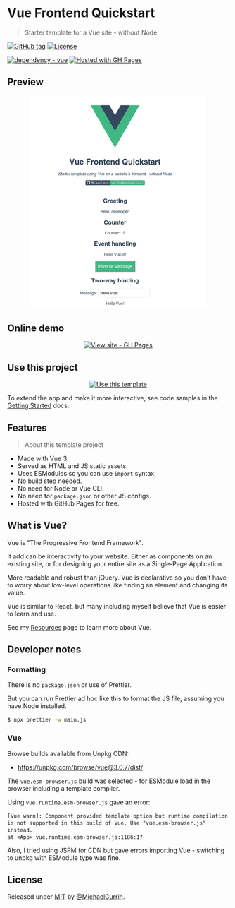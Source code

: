 # Vue Frontend Quickstart
> Starter template for a Vue site - without Node

[![GitHub tag](https://img.shields.io/github/tag/MichaelCurrin/vue-frontend-quickstart?include_prereleases=&sort=semver)](https://github.com/MichaelCurrin/vue-frontend-quickstart/releases/)
[![License](https://img.shields.io/badge/License-MIT-blue)](#license)

[![dependency - vue](https://img.shields.io/badge/dependency-vue-blue?logo=vue.js&logoColor=white)](https://www.npmjs.com/package/vue)
[![Hosted with GH Pages](https://img.shields.io/badge/Hosted_with-GitHub_Pages-blue?logo=github&logoColor=white)](https://pages.github.com/)


## Preview

<div align="center">
    <a href="https://michaelcurrin.github.io/vue-frontend-quickstart/">
        <img src="/sample.png" alt="Sample screenshot" title="Sample screenshot" width="400" />
    </a>
</div>


## Online demo

<div align="center">

[![View site - GH Pages](https://img.shields.io/badge/View_site-GH_Pages-blue?style=for-the-badge)](https://michaelcurrin.github.io/vue-frontend-quickstart/)

</div>


## Use this project

<div align="center">

[![Use this template](https://img.shields.io/badge/Generate-Use_this_template-2ea44f?style=for-the-badge)](https://github.com/MichaelCurrin/vue-frontend-quickstart/generate)

</div>

To extend the app and make it more interactive, see code samples in the [Getting Started](https://v3.vuejs.org/guide/introduction.html#getting-started) docs.


## Features
> About this template project

- Made with Vue 3.
- Served as HTML and JS static assets.
- Uses ESModules so you can use `import` syntax.
- No build step needed.
- No need for Node or Vue CLI.
- No need for `package.json` or other JS configs.
- Hosted with GitHub Pages for free.


## What is Vue?

Vue is "The Progressive Frontend Framework".

It add can be interactivity to your website. Either as components on an existing site, or for designing your entire site as a Single-Page Application.

More readable and robust than jQuery. Vue is declarative so you don't have to worry about low-level operations like finding an element and changing its value.

Vue is similar to React, but many including myself believe that Vue is easier to learn and use.

See my [Resources](https://michaelcurrin.github.io/dev-resources/resources/javascript/packages/vue/) page to learn more about Vue.


## Developer notes

### Formatting

There is no `package.json` or use of Prettier.

But you can run Prettier ad hoc like this to format the JS file, assuming you have Node installed.

```sh
$ npx prettier -w main.js
```

### Vue

Browse builds available from Unpkg CDN:

- https://unpkg.com/browse/vue@3.0.7/dist/

The `vue.esm-browser.js` build was selected - for ESModule load in the browser including a template compiler.

Using `vue.runtime.esm-browser.js` gave an error:

    [Vue warn]: Component provided template option but runtime compilation is not supported in this build of Vue. Use "vue.esm-browser.js" instead.
    at <App> vue.runtime.esm-browser.js:1186:17

Also, I tried using JSPM for CDN but gave errors importing Vue - switching to unpkg with ESModule type was fine.


## License

Released under [MIT](/LICENSE) by [@MichaelCurrin](https://github.com/MichaelCurrin).
